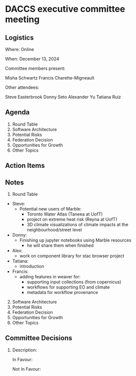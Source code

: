 # DACCS executive committee meeting

## Logistics

Where: Online

When: December 13, 2024

Committee members present:

Misha Schwartz
Francis Charette-Migneault

Other attendees:

Steve Easterbrook
Donny Seto
Alexander Yu
Tatiana Ruiz

## Agenda

1. Round Table
2. Software Architecture
3. Potential Risks
4. Federation Decision
5. Opportunities for Growth
6. Other Topics

## Action Items


## Notes

1. Round Table
- Steve:
   - Potential new users of Marble:
      - Toronto Water Atlas (Taneea at UofT)
      - project on extreme heat risk (Reyna at UofT)
      - 3D climate visualizations of climate impacts at the neighbourhood/street level
- Donny:
   - Finishing up jupyter notebooks using Marble resources
      - he will share them when finished
- Alex:
   - work on component library for stac browser project
- Tatiana:
   - introduction
- Francis:
   - adding features in weaver for:
      - supporting input collections (from copernicus)
      - workflows for supporting EO and climate
      - metadata for workflow provenance
2. Software Architecture
3. Potential Risks
4. Federation Decision
5. Opportunities for Growth
6. Other Topics

## Committee Decisions

1. Description:

   In Favour:

   Not In Favour: 
